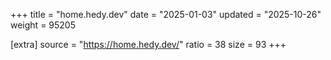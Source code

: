 +++
title = "home.hedy.dev"
date = "2025-01-03"
updated = "2025-10-26"
weight = 95205

[extra]
source = "https://home.hedy.dev/"
ratio = 38
size = 93
+++
